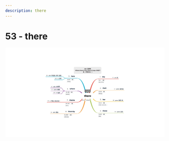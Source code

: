 ```yaml
---
description: there
---
```


# 53 - there



![Image text](https://raw.githubusercontent.com/rulinma/ai-word/master/images/53-there.jpg)


